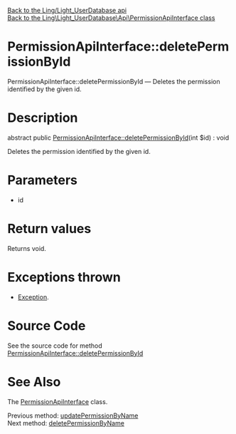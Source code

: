 [Back to the Ling/Light_UserDatabase api](https://github.com/lingtalfi/Light_UserDatabase/blob/master/doc/api/Ling/Light_UserDatabase.md)<br>
[Back to the Ling\Light_UserDatabase\Api\PermissionApiInterface class](https://github.com/lingtalfi/Light_UserDatabase/blob/master/doc/api/Ling/Light_UserDatabase/Api/PermissionApiInterface.md)


PermissionApiInterface::deletePermissionById
================



PermissionApiInterface::deletePermissionById — Deletes the permission identified by the given id.




Description
================


abstract public [PermissionApiInterface::deletePermissionById](https://github.com/lingtalfi/Light_UserDatabase/blob/master/doc/api/Ling/Light_UserDatabase/Api/PermissionApiInterface/deletePermissionById.md)(int $id) : void




Deletes the permission identified by the given id.




Parameters
================


- id

    


Return values
================

Returns void.


Exceptions thrown
================

- [Exception](http://php.net/manual/en/class.exception.php).&nbsp;







Source Code
===========
See the source code for method [PermissionApiInterface::deletePermissionById](https://github.com/lingtalfi/Light_UserDatabase/blob/master/Api/PermissionApiInterface.php#L106-L106)


See Also
================

The [PermissionApiInterface](https://github.com/lingtalfi/Light_UserDatabase/blob/master/doc/api/Ling/Light_UserDatabase/Api/PermissionApiInterface.md) class.

Previous method: [updatePermissionByName](https://github.com/lingtalfi/Light_UserDatabase/blob/master/doc/api/Ling/Light_UserDatabase/Api/PermissionApiInterface/updatePermissionByName.md)<br>Next method: [deletePermissionByName](https://github.com/lingtalfi/Light_UserDatabase/blob/master/doc/api/Ling/Light_UserDatabase/Api/PermissionApiInterface/deletePermissionByName.md)<br>

